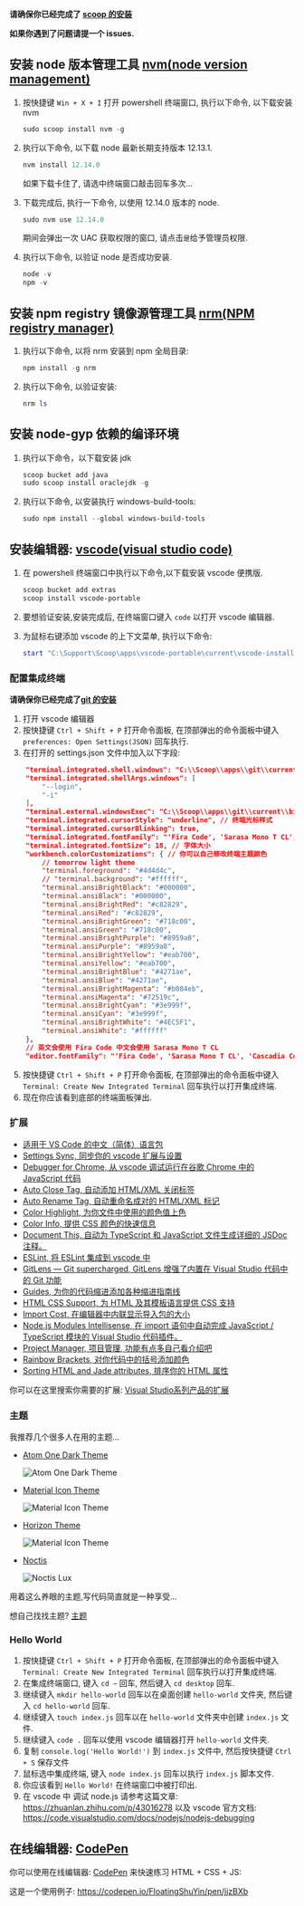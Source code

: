 **请确保你已经完成了 [scoop 的安装](https://github.com/FloatingShuYin/development-environment-manual#%E5%AE%89%E8%A3%85-windows-%E5%8C%85%E7%AE%A1%E7%90%86%E5%B7%A5%E5%85%B7-scoop)**

**如果你遇到了问题请提一个 issues.**
## 安装 node 版本管理工具 [nvm(node version management)](https://github.com/nvm-sh/nvm)

1. 按快捷键 `Win + X + I` 打开 powershell 终端窗口, 执行以下命令, 以下载安装 nvm

    ```powershell
    sudo scoop install nvm -g
    ```
2. 执行以下命令, 以下载 node 最新长期支持版本 12.13.1.

    ```powershell
    nvm install 12.14.0
    ```
    如果下载卡住了, 请选中终端窗口敲击回车多次...
3. 下载完成后, 执行一下命令, 以使用 12.14.0 版本的 node.

    ```powershell
    sudo nvm use 12.14.0
    ```
    期间会弹出一次 UAC 获取权限的窗口, 请点击`是`给予管理员权限.

4. 执行以下命令, 以验证 node 是否成功安装.

    ```powershell
    node -v
    npm -v
    ```

## 安装 npm registry 镜像源管理工具 [nrm(NPM registry manager)](https://github.com/Pana/nrm)

1. 执行以下命令, 以将 nrm 安装到 npm 全局目录:
    ```powershell
    npm install -g nrm
    ```

2. 执行以下命令, 以验证安装:

    ```powershell
    nrm ls
    ```

## 安装 node-gyp 依赖的编译环境

1. 执行以下命令，以下载安装 jdk
    ```powershell
    scoop bucket add java
    sudo scoop install oraclejdk -g
    ```

2. 执行以下命令, 以安装执行 windows-build-tools:
    ```powershell
    sudo npm install --global windows-build-tools
    ```

## 安装编辑器: [vscode(visual studio code)](https://github.com/microsoft/vscode)

1. 在 powershell 终端窗口中执行以下命令,以下载安装 vscode 便携版.

    ```powershell
    scoop bucket add extras
    scoop install vscode-portable
    ```

2. 要想验证安装,安装完成后, 在终端窗口键入 `code` 以打开 vscode 编辑器.
3. 为鼠标右键添加 vscode 的上下文菜单, 执行以下命令:
    ```powershell
    start "C:\Support\Scoop\apps\vscode-portable\current\vscode-install-context.reg" # 请确保 C:\Support\Scoop 是你安装 scoop 时设置的局部安装目录, 如有不同, 请修改为你自己的路径.
    ```

### 配置集成终端

**请确保你已经完成了[git 的安装](https://github.com/FloatingShuYin/development-environment-manual#%E9%85%8D%E7%BD%AE-git)**

1. 打开 vscode 编辑器
2. 按快捷键 `Ctrl + Shift + P` 打开命令面板, 在顶部弹出的命令面板中键入 `preferences: Open Settings(JSON)` 回车执行.
3. 在打开的 settings.json 文件中加入以下字段:
```json
    "terminal.integrated.shell.windows": "C:\\Scoop\\apps\\git\\current\\bin\\bash.exe", // 请确保路径为你自己的 git 安装路径
    "terminal.integrated.shellArgs.windows": [
        "--login",
        "-i"
    ],
    "terminal.external.windowsExec": "C:\\Scoop\\apps\\git\\current\\bin\\bash.exe", // 请确保路径为你自己的 git 安装路径
    "terminal.integrated.cursorStyle": "underline", // 终端光标样式
    "terminal.integrated.cursorBlinking": true,
    "terminal.integrated.fontFamily": "'Fira Code', 'Sarasa Mono T CL', 'Cascadia Code', 'Hack'", // 终端字体
    "terminal.integrated.fontSize": 18, // 字体大小
    "workbench.colorCustomizations": { // 你可以自己修改终端主题颜色
        // tomorrow light theme
        "terminal.foreground": "#4d4d4c",
        // "terminal.background": "#ffffff",
        "terminal.ansiBrightBlack": "#000000",
        "terminal.ansiBlack": "#000000",
        "terminal.ansiBrightRed": "#c82829",
        "terminal.ansiRed": "#c82829",
        "terminal.ansiBrightGreen": "#718c00",
        "terminal.ansiGreen": "#718c00",
        "terminal.ansiBrightPurple": "#8959a8",
        "terminal.ansiPurple": "#8959a8",
        "terminal.ansiBrightYellow": "#eab700",
        "terminal.ansiYellow": "#eab700",
        "terminal.ansiBrightBlue": "#4271ae",
        "terminal.ansiBlue": "#4271ae",
        "terminal.ansiBrightMagenta": "#b084eb",
        "terminal.ansiMagenta": "#72519c",
        "terminal.ansiBrightCyan": "#3e999f",
        "terminal.ansiCyan": "#3e999f",
        "terminal.ansiBrightWhite": "#4EC5F1",
        "terminal.ansiWhite": "#ffffff"
    },
    // 英文会使用 Fira Code 中文会使用 Sarasa Mono T CL
    "editor.fontFamily": "'Fira Code', 'Sarasa Mono T CL', 'Cascadia Code', 'Hack'",
```
5. 按快捷键 `Ctrl + Shift + P` 打开命令面板, 在顶部弹出的命令面板中键入 `Terminal: Create New Integrated Terminal` 回车执行以打开集成终端.
6. 现在你应该看到底部的终端面板弹出.

### 扩展

- [适用于 VS Code 的中文（简体）语言包](https://marketplace.visualstudio.com/items?itemName=MS-CEINTL.vscode-language-pack-zh-hans)
- [Settings Sync, 同步你的 vscode 扩展与设置](https://marketplace.visualstudio.com/items?itemName=Shan.code-settings-sync)
- [Debugger for Chrome, 从 vscode 调试运行在谷歌 Chrome 中的 JavaScript 代码](https://marketplace.visualstudio.com/items?itemName=msjsdiag.debugger-for-chrome)
- [Auto Close Tag, 自动添加 HTML/XML 关闭标签](https://marketplace.visualstudio.com/items?itemName=formulahendry.auto-close-tag)
- [Auto Rename Tag, 自动重命名成对的 HTML/XML 标记](https://marketplace.visualstudio.com/items?itemName=formulahendry.auto-rename-tag)
- [Color Highlight, 为你文件中使用的颜色值上色](https://marketplace.visualstudio.com/items?itemName=naumovs.color-highlight)
- [Color Info, 提供 CSS 颜色的快速信息](https://marketplace.visualstudio.com/items?itemName=bierner.color-info)
- [Document This, 自动为 TypeScript 和 JavaScript 文件生成详细的 JSDoc 注释。](https://marketplace.visualstudio.com/items?itemName=joelday.docthis)
- [ESLint, 将 ESLint 集成到 vscode 中](https://marketplace.visualstudio.com/items?itemName=dbaeumer.vscode-eslint)
- [GitLens — Git supercharged, GitLens 增强了内置在 Visual Studio 代码中的 Git 功能](https://marketplace.visualstudio.com/items?itemName=eamodio.gitlens)
- [Guides, 为你的代码缩进添加各种缩进指南线](https://marketplace.visualstudio.com/items?itemName=spywhere.guides)
- [HTML CSS Support, 为 HTML 及其模板语言提供 CSS 支持](https://marketplace.visualstudio.com/items?itemName=ecmel.vscode-html-css)
- [Import Cost, 在编辑器中内联显示导入包的大小](https://marketplace.visualstudio.com/items?itemName=wix.vscode-import-cost)
- [Node.js Modules Intellisense, 在 import 语句中自动完成 JavaScript / TypeScript 模块的 Visual Studio 代码插件。](https://marketplace.visualstudio.com/items?itemName=leizongmin.node-module-intellisense)
- [Project Manager, 项目管理, 功能有点多自己看介绍吧](https://marketplace.visualstudio.com/items?itemName=alefragnani.project-manager)
- [Rainbow Brackets, 对你代码中的括号添加颜色](https://marketplace.visualstudio.com/items?itemName=2gua.rainbow-brackets)
- [Sorting HTML and Jade attributes, 排序你的 HTML 属性](https://marketplace.visualstudio.com/items?itemName=mrmlnc.vscode-attrs-sorter)

你可以在这里搜索你需要的扩展: [Visual Studio系列产品的扩展](https://marketplace.visualstudio.com/VSCode)

### 主题

我推荐几个很多人在用的主题...

- [Atom One Dark Theme](https://marketplace.visualstudio.com/items?itemName=akamud.vscode-theme-onedark)

    ![Atom One Dark Theme](https://raw.githubusercontent.com/akamud/vscode-theme-onedark/master/screenshots/preview.png)

- [Material Icon Theme](https://marketplace.visualstudio.com/items?itemName=PKief.material-icon-theme)

    ![Material Icon Theme](https://raw.githubusercontent.com/PKief/vscode-material-icon-theme/master/images/fileIcons.png)

- [Horizon Theme](https://marketplace.visualstudio.com/items?itemName=jolaleye.horizon-theme-vscode)

    ![Material Icon Theme](https://raw.githubusercontent.com/jolaleye/horizon-theme-vscode/master/preview.png)

- [Noctis](https://marketplace.visualstudio.com/items?itemName=liviuschera.noctis)

    ![Noctis Lux](https://github.com/liviuschera/noctis/raw/master/images/noctisLux.png)

用着这么养眼的主题,写代码简直就是一种享受...

想自己找找主题? [主题](https://marketplace.visualstudio.com/search?term=theme&target=VSCode&category=All%20categories&sortBy=Relevance)

### Hello World

1. 按快捷键 `Ctrl + Shift + P` 打开命令面板, 在顶部弹出的命令面板中键入 `Terminal: Create New Integrated Terminal` 回车执行以打开集成终端.
2. 在集成终端窗口, 键入 `cd ~` 回车, 然后键入 `cd desktop` 回车.
3. 继续键入 `mkdir hello-world` 回车以在桌面创建 `hello-world` 文件夹, 然后键入 `cd hello-world` 回车.
4. 继续键入 `touch index.js` 回车以在 `hello-world` 文件夹中创建 `index.js` 文件.
5. 继续键入 `code .` 回车以使用 vscode 编辑器打开 `hello-world` 文件夹.
6. 复制 `console.log('Hello World!')` 到 `index.js` 文件中, 然后按快捷键 `Ctrl + S` 保存文件
7. 鼠标选中集成终端, 键入 `node index.js` 回车以执行 `index.js` 脚本文件.
8. 你应该看到 `Hello World!` 在终端窗口中被打印出.
9. 在 vscode 中 调试 node.js 请参考这篇文章: https://zhuanlan.zhihu.com/p/43016278
   以及 vscode 官方文档: https://code.visualstudio.com/docs/nodejs/nodejs-debugging

## 在线编辑器: [CodePen](https://codepen.io/)

你可以使用在线编辑器: [CodePen](https://codepen.io/pen/) 来快速练习 HTML + CSS + JS:

这是一个使用例子: https://codepen.io/FloatingShuYin/pen/jjzBXb
